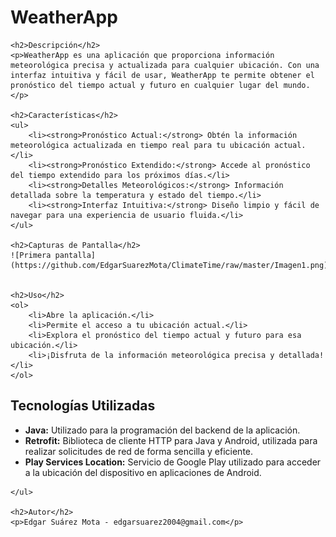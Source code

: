 <h1>WeatherApp</h1>

    <h2>Descripción</h2>
    <p>WeatherApp es una aplicación que proporciona información meteorológica precisa y actualizada para cualquier ubicación. Con una interfaz intuitiva y fácil de usar, WeatherApp te permite obtener el pronóstico del tiempo actual y futuro en cualquier lugar del mundo.</p>

    <h2>Características</h2>
    <ul>
        <li><strong>Pronóstico Actual:</strong> Obtén la información meteorológica actualizada en tiempo real para tu ubicación actual.</li>
        <li><strong>Pronóstico Extendido:</strong> Accede al pronóstico del tiempo extendido para los próximos días.</li>
        <li><strong>Detalles Meteorológicos:</strong> Información detallada sobre la temperatura y estado del tiempo.</li>
        <li><strong>Interfaz Intuitiva:</strong> Diseño limpio y fácil de navegar para una experiencia de usuario fluida.</li>
    </ul>

    <h2>Capturas de Pantalla</h2>
    ![Primera pantalla](https://github.com/EdgarSuarezMota/ClimateTime/raw/master/Imagen1.png)


    <h2>Uso</h2>
    <ol>
        <li>Abre la aplicación.</li>
        <li>Permite el acceso a tu ubicación actual.</li>
        <li>Explora el pronóstico del tiempo actual y futuro para esa ubicación.</li>
        <li>¡Disfruta de la información meteorológica precisa y detallada!</li>
    </ol>

 <h2>Tecnologías Utilizadas</h2>
<ul>
    <li><strong>Java:</strong> Utilizado para la programación del backend de la aplicación.</li>
    <li><strong>Retrofit:</strong> Biblioteca de cliente HTTP para Java y Android, utilizada para realizar solicitudes de red de forma sencilla y eficiente.</li>
    <li><strong>Play Services Location:</strong> Servicio de Google Play utilizado para acceder a la ubicación del dispositivo en aplicaciones de Android.</li>
</ul>

     
    </ul>

    <h2>Autor</h2>
    <p>Edgar Suárez Mota - edgarsuarez2004@gmail.com</p>

